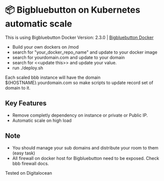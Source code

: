 # 📦 Bigbluebutton on Kubernetes automatic scale

This is using Bigbluebutton Docker Version: 2.3.0 | [Bigbluebutton Docker](https://github.com/bigbluebutton/docker/)

- Build your own dockers on /mod
- search for "your_docker_repo_name" and update to your docker image
- search for yourdomain.com and update to your domain
- search for \<\<update this\>\> and update your value. 
- run ./deploy.sh
  
Each scaled bbb instance will have the domain ${HOSTNAME}.yourdomain.com so make scripts to update record set of domain to it.

## Key Features
  - Remove completly dependency on instance or private or Public IP.
  - Automatic scale on high load
  
## Note
  - You should manage your sub domains and distribute your room to them (easy task)
  - All firewall on docker host for Bigbluebutton need to be exposed. Check bbb firewall docs.

Tested on Digitalocean
  
  
